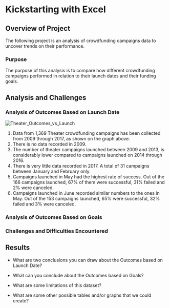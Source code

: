 # Kickstarting with Excel

## Overview of Project

The following project is an analysis of crowdfunding campaigns data to uncover trends on their performance.    

### Purpose

The purpose of this analysis is to compare how different crowdfunding campaigns performed in relation to their launch dates and their funding goals.

## Analysis and Challenges

### Analysis of Outcomes Based on Launch Date

![Theater_Outcomes_vs_Launch](https://user-images.githubusercontent.com/104762216/168958694-072e2344-93f2-410e-887c-2110fe46c24e.png)

1. Data from 1,369 Theater crowdfunding campaigns has been collected from 2009 through 2017, as shown on the graph above.
2. There is no data recorded in 2009.
3. The number of theater campaigns launched between 2009 and 2013, is considerably lower compared to campaigns launched on 2014 through 2016.
4. There is very little data recorded in 2017. A total of 31 campaigns between January and February only. 
5. Campaigns launched in May had the highest rate of success. Out of the 166 campaigns launched, 67% of them were successful, 31% failed and 2% were canceled. 
6. Campaigns launched in June recorded similar numbers to the ones in May. Out of the 153 campaigns launched, 65% were successful, 32% failed and 3% were canceled.

### Analysis of Outcomes Based on Goals

### Challenges and Difficulties Encountered

## Results

- What are two conclusions you can draw about the Outcomes based on Launch Date?

- What can you conclude about the Outcomes based on Goals?

- What are some limitations of this dataset?

- What are some other possible tables and/or graphs that we could create?
